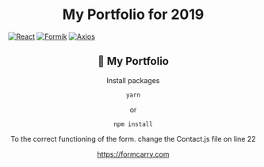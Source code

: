 <center>
<h1>My Portfolio for 2019</h1>
</center>

[![React](https://img.shields.io/badge/react-16.8.6-blue)](http://https://nodejs.org/en/ "![Node](https://img.shields.io/badge/node-13.11.0-green)") [![Formik](https://img.shields.io/badge/formik-1.5.7-purple)](https://yarnpkg.com/ "![Yarn](https://img.shields.io/badge/yarn-1.22.4-purple)") [![Axios](https://img.shields.io/badge/axios-0.19-red)](https://www.npmjs.com/package/express "![Express](https://img.shields.io/badge/express-4.17.1-red)")

<center>
<h2> 👾	 My Portfolio </h2>


Install packages

```
yarn
```

or

```
npm install
```

To the correct functioning of the form. change the Contact.js file on line 22

https://formcarry.com
